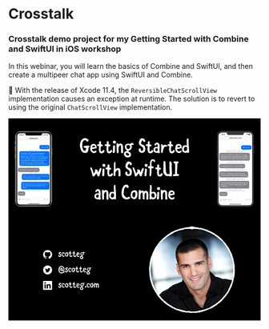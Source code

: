 # Crosstalk

### Crosstalk demo project for my Getting Started with Combine and SwiftUI in iOS workshop

In this webinar, you will learn the basics of Combine and SwiftUI, and then create a multipeer chat app using SwiftUI and Combine.

🚨 With the release of Xcode 11.4, the `ReversibleChatScrollView` implementation causes an exception at runtime. The solution is to revert to using the original `ChatScrollView` implementation.

![ScreenShot](/Assets/GettingStartedWithSwiftUIAndCombine.png)
